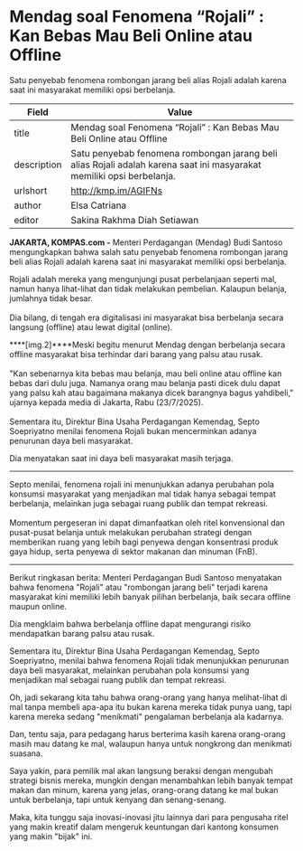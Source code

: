 # Mendag soal Fenomena “Rojali” : Kan Bebas Mau Beli Online atau Offline

Satu penyebab fenomena rombongan jarang beli alias Rojali adalah karena saat ini masyarakat memiliki opsi berbelanja.

| Field       | Value                                                       |
|-------------|-------------------------------------------------------------|
| title       | Mendag soal Fenomena “Rojali” : Kan Bebas Mau Beli Online atau Offline |
| description | Satu penyebab fenomena rombongan jarang beli alias Rojali adalah karena saat ini masyarakat memiliki opsi berbelanja. |
| urlshort    | http://kmp.im/AGIFNs |
| author      | Elsa Catriana |
| editor      | Sakina Rakhma Diah Setiawan |

**JAKARTA, KOMPAS.com -** Menteri Perdagangan (Mendag) Budi Santoso mengungkapkan bahwa salah satu penyebab fenomena rombongan jarang beli alias Rojali adalah karena saat ini masyarakat memiliki opsi berbelanja.

Rojali adalah mereka yang mengunjungi pusat perbelanjaan seperti mal, namun hanya lihat-lihat dan tidak melakukan pembelian. Kalaupun belanja, jumlahnya tidak besar.\
\
Dia bilang, di tengah era digitalisasi ini masyarakat bisa berbelanja secara langsung (offline) atau lewat digital (online).

****\[img.2\]****Meski begitu menurut Mendag dengan berbelanja secara offline masyarakat bisa terhindar dari barang yang palsu atau rusak.\
\
"Kan sebenarnya kita bebas mau belanja, mau beli online atau offline kan bebas dari dulu juga. Namanya orang mau belanja pasti dicek dulu dapat yang palsu kah atau bagaimana makanya dicek barangnya bagus yahdibeli," ujarnya kepada media di Jakarta, Rabu (23/7/2025).\
\
Sementara itu, Direktur Bina Usaha Perdagangan Kemendag, Septo Soepriyatno menilai fenomena Rojali bukan mencerminkan adanya penurunan daya beli masyarakat.

Dia menyatakan saat ini daya beli masyarakat masih terjaga.

------------------------------------------------------------------------

Septo menilai, fenomena rojali ini menunjukkan adanya perubahan pola konsumsi masyarakat yang menjadikan mal tidak hanya sebagai tempat berbelanja, melainkan juga sebagai ruang publik dan tempat rekreasi.\
\
Momentum pergeseran ini dapat dimanfaatkan oleh ritel konvensional dan pusat-pusat belanja untuk melakukan perubahan strategi dengan memberikan ruang yang lebih bagi penyewa dengan konsentrasi produk gaya hidup, serta penyewa di sektor makanan dan minuman (FnB).

---
Berikut ringkasan berita: Menteri Perdagangan Budi Santoso menyatakan bahwa fenomena "Rojali" atau "rombongan jarang beli" terjadi karena masyarakat kini memiliki lebih banyak pilihan berbelanja, baik secara offline maupun online.

 Dia mengklaim bahwa berbelanja offline dapat mengurangi risiko mendapatkan barang palsu atau rusak.

 Sementara itu, Direktur Bina Usaha Perdagangan Kemendag, Septo Soepriyatno, menilai bahwa fenomena Rojali tidak menunjukkan penurunan daya beli masyarakat, melainkan perubahan pola konsumsi yang menjadikan mal sebagai ruang publik dan tempat rekreasi.



Oh, jadi sekarang kita tahu bahwa orang-orang yang hanya melihat-lihat di mal tanpa membeli apa-apa itu bukan karena mereka tidak punya uang, tapi karena mereka sedang "menikmati" pengalaman berbelanja ala kadarnya.

 Dan, tentu saja, para pedagang harus berterima kasih karena orang-orang masih mau datang ke mal, walaupun hanya untuk nongkrong dan menikmati suasana.

 Saya yakin, para pemilik mal akan langsung beraksi dengan mengubah strategi bisnis mereka, mungkin dengan menambahkan lebih banyak tempat makan dan minum, karena yang jelas, orang-orang datang ke mal bukan untuk berbelanja, tapi untuk kenyang dan senang-senang.

 Maka, kita tunggu saja inovasi-inovasi jitu lainnya dari para pengusaha ritel yang makin kreatif dalam mengeruk keuntungan dari kantong konsumen yang makin "bijak" ini.
